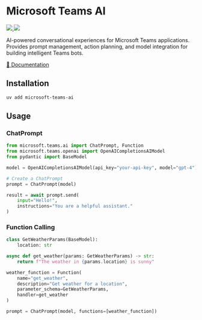 # Microsoft Teams AI

<p>
    <a href="https://pypi.org/project/microsoft-teams-ai/" target="_blank">
        <img src="https://img.shields.io/pypi/v/microsoft-teams-ai" />
    </a>
    <a href="https://pypi.org/project/microsoft-teams-ai/" target="_blank">
        <img src="https://img.shields.io/pypi/dw/microsoft-teams-ai" />
    </a>
</p>

AI-powered conversational experiences for Microsoft Teams applications.
Provides prompt management, action planning, and model integration for building intelligent Teams bots.

[📖 Documentation](https://microsoft.github.io/teams-ai/python/in-depth-guides/ai/)

## Installation

```bash
uv add microsoft-teams-ai
```

## Usage

### ChatPrompt

```python
from microsoft.teams.ai import ChatPrompt, Function
from microsoft.teams.openai import OpenAICompletionsAIModel
from pydantic import BaseModel

model = OpenAICompletionsAIModel(api_key="your-api-key", model="gpt-4")

# Create a ChatPrompt
prompt = ChatPrompt(model)

result = await prompt.send(
    input="Hello!",
    instructions="You are a helpful assistant."
)
```

### Function Calling

```python
class GetWeatherParams(BaseModel):
    location: str

async def get_weather(params: GetWeatherParams) -> str:
    return f"The weather in {params.location} is sunny"

weather_function = Function(
    name="get_weather",
    description="Get weather for a location",
    parameter_schema=GetWeatherParams,
    handler=get_weather
)

prompt = ChatPrompt(model, functions=[weather_function])
```